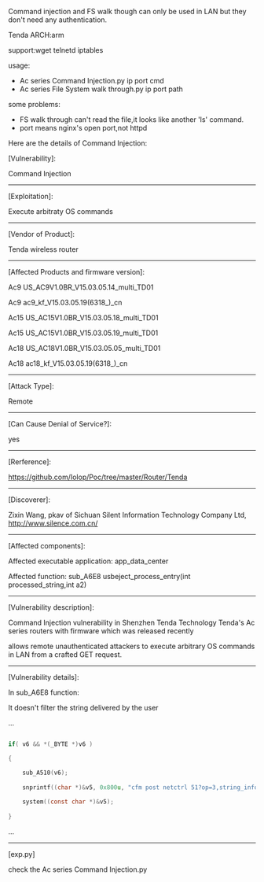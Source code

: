 Command injection and FS walk though can only be used in LAN but they don't need any authentication.

Tenda ARCH:arm

support:wget telnetd iptables

usage: 

- Ac series Command Injection.py ip port cmd
- Ac series File System walk through.py ip port path

some problems: 

- FS walk through can't read the file,it looks like another 'ls' command.
- port means nginx's open port,not httpd


Here are the details of Command Injection:

[Vulnerability]:

Command Injection

-----------------------------

[Exploitation]:

Execute arbitraty OS commands

-----------------------------

[Vendor of Product]:

Tenda wireless router

-----------------------------

[Affected Products and firmware version]:

Ac9   US_AC9V1.0BR_V15.03.05.14_multi_TD01

Ac9   ac9_kf_V15.03.05.19(6318_)_cn

Ac15  US_AC15V1.0BR_V15.03.05.18_multi_TD01

Ac15  US_AC15V1.0BR_V15.03.05.19_multi_TD01

Ac18  US_AC18V1.0BR_V15.03.05.05_multi_TD01

Ac18  ac18_kf_V15.03.05.19(6318_)_cn

-----------------------------

[Attack Type]:

Remote

-----------------------------

[Can Cause Denial of Service?]:

yes

-----------------------------

[Rerference]:

https://github.com/Iolop/Poc/tree/master/Router/Tenda

-----------------------------

[Discoverer]:

Zixin Wang, pkav of Sichuan Silent Information Technology Company Ltd, http://www.silence.com.cn/

-----------------------------

[Affected components]:

Affected executable application: app_data_center

Affected function: sub_A6E8  usbeject_process_entry(int processed_string,int a2)

-----------------------------

[Vulnerability description]:

Command Injection vulnerability in Shenzhen Tenda Technology Tenda's Ac series routers with firmware which was released recently 

allows remote unauthenticated attackers to execute arbitrary OS commands in LAN from a crafted GET request.

-----------------------------

[Vulnerability details]:

In sub_A6E8 function:

It doesn't filter the string delivered by the user

...

```c

if( v6 && *(_BYTE *)v6 )

{

    sub_A510(v6);
    
    snprintf((char *)&v5, 0x800u, "cfm post netctrl 51?op=3,string_info=%s", v6, v4);
    
    system((const char *)&v5);
    
}

```

...

-----------------------------

[exp.py]

check the Ac series Command Injection.py


